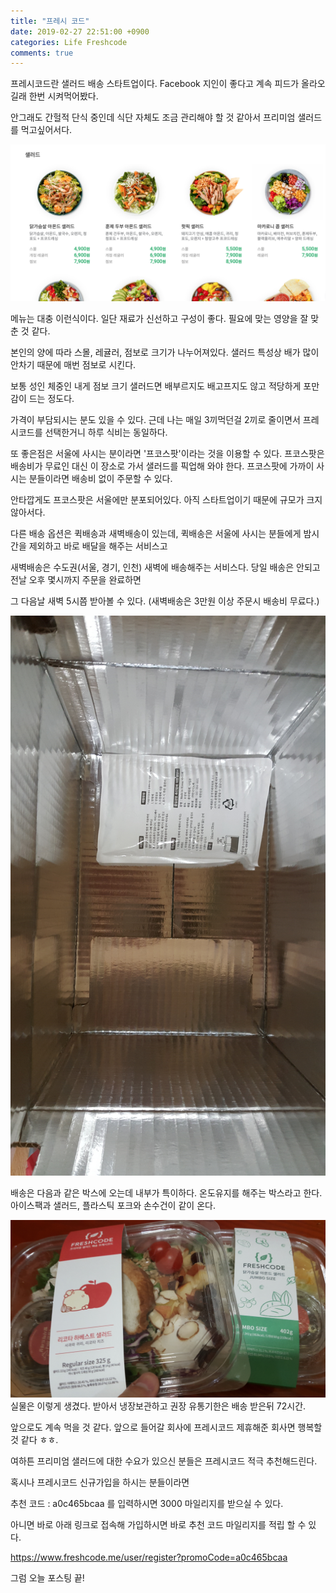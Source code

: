 ```yaml
---
title: "프레시 코드"
date: 2019-02-27 22:51:00 +0900
categories: Life Freshcode
comments: true
---
```


프레시코드란 샐러드 배송 스타트업이다. Facebook 지인이 좋다고 계속 피드가 올라오길래 한번 시켜먹어봤다.

안그래도 간헐적 단식 중인데 식단 자체도 조금 관리해야 할 것 같아서 프리미엄 샐러드를 먹고싶어서다.

![fc-menu](https://github.com/DeveloperKHJ/DeveloperKHJ.github.io/blob/master/_images/fc-menu.png?raw=true)

메뉴는 대충 이런식이다. 일단 재료가 신선하고 구성이 좋다. 필요에 맞는 영양을 잘 맞춘 것 같다.

본인의 양에 따라 스몰, 레귤러, 점보로 크기가 나누어져있다. 샐러드 특성상 배가 많이 안차기 때문에 매번 점보로 시킨다.

보통 성인 체중인 내게 점보 크기 샐러드면 배부르지도 배고프지도 않고 적당하게 포만감이 드는 정도다.

가격이 부담되시는 분도 있을 수 있다. 근데 나는 매일 3끼먹던걸 2끼로 줄이면서 프레시코드를 선택한거니 하루 식비는 동일하다.

또 좋은점은 서울에 사시는 분이라면 '프코스팟'이라는 것을 이용할 수 있다. 프코스팟은 배송비가 무료인 대신 이 장소로 가서 샐러드를 픽업해 와야 한다. 프코스팟에 가까이 사시는 분들이라면 배송비 없이 주문할 수 있다.

안타깝게도 프코스팟은 서울에만 분포되어있다. 아직 스타트업이기 때문에 규모가 크지 않아서다.

다른 배송 옵션은 퀵배송과 새벽배송이 있는데, 퀵배송은 서울에 사시는 분들에게 밤시간을 제외하고 바로 배달을 해주는 서비스고

새벽배송은 수도권(서울, 경기, 인천) 새벽에 배송해주는 서비스다. 당일 배송은 안되고 전날 오후 몇시까지 주문을 완료하면

그 다음날 새벽 5시쯤 받아볼 수 있다. (새벽배송은 3만원 이상 주문시 배송비 무료다.)

![fc-box](https://github.com/DeveloperKHJ/DeveloperKHJ.github.io/blob/master/_images/freshcode-box.jpg?raw=true)

배송은 다음과 같은 박스에 오는데 내부가 특이하다. 온도유지를 해주는 박스라고 한다. 아이스팩과 샐러드, 플라스틱 포크와 손수건이 같이 온다.

![fc-salad](https://github.com/DeveloperKHJ/DeveloperKHJ.github.io/blob/master/_images/freshcode-salad.jpg?raw=true)
실물은 이렇게 생겼다. 받아서 냉장보관하고 권장 유통기한은 배송 받은뒤 72시간.

앞으로도 계속 먹을 것 같다. 앞으로 들어갈 회사에 프레시코드 제휴해준 회사면 행복할 것 같다 ㅎㅎ.

여하튼 프리미엄 샐러드에 대한 수요가 있으신 분들은 프레시코드 적극 추천해드린다.

혹시나 프레시코드 신규가입을 하시는 분들이라면

추천 코드 : a0c465bcaa  를 입력하시면 3000 마일리지를 받으실 수 있다.

아니면 바로 아래 링크로 접속해 가입하시면 바로 추천 코드 마일리지를 적립 할 수 있다.

https://www.freshcode.me/user/register?promoCode=a0c465bcaa

그럼 오늘 포스팅 끝!
